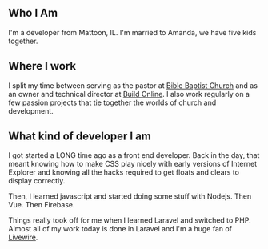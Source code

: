 ## Who I Am
I'm a developer from Mattoon, IL.  I'm married to Amanda, we have five kids together.

## Where I work
I split my time between serving as the pastor at [Bible Baptist Church](https://biblebaptistmattoon.org) and as an owner and technical director at [Build Online](https://buildonline.io).  I also work regularly on a few passion projects that tie together the worlds of church and development.

## What kind of developer I am
I got started a LONG time ago as a front end developer.  Back in the day, that meant knowing how to make CSS play nicely with early versions of Internet Explorer and knowing all the hacks required to get floats and clears to display correctly.

Then, I learned javascript and started doing some stuff with Nodejs.  Then Vue.  Then Firebase.

Things really took off for me when I learned Laravel and switched to PHP.  Almost all of my work today is done in Laravel and I'm a huge fan of [Livewire](https://laravel-livewire.com).

